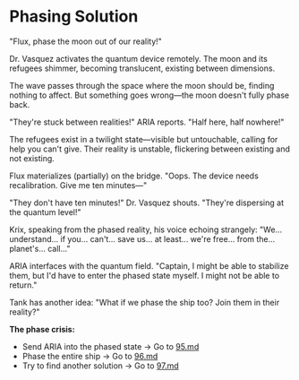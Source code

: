 # Phasing Solution

"Flux, phase the moon out of our reality!"

Dr. Vasquez activates the quantum device remotely. The moon and its refugees shimmer, becoming translucent, existing between dimensions.

The wave passes through the space where the moon should be, finding nothing to affect. But something goes wrong—the moon doesn't fully phase back.

"They're stuck between realities!" ARIA reports. "Half here, half nowhere!"

The refugees exist in a twilight state—visible but untouchable, calling for help you can't give. Their reality is unstable, flickering between existing and not existing.

Flux materializes (partially) on the bridge. "Oops. The device needs recalibration. Give me ten minutes—"

"They don't have ten minutes!" Dr. Vasquez shouts. "They're dispersing at the quantum level!"

Krix, speaking from the phased reality, his voice echoing strangely: "We... understand... if you... can't... save us... at least... we're free... from the... planet's... call..."

ARIA interfaces with the quantum field. "Captain, I might be able to stabilize them, but I'd have to enter the phased state myself. I might not be able to return."

Tank has another idea: "What if we phase the ship too? Join them in their reality?"

**The phase crisis:**

- Send ARIA into the phased state → Go to [95.md](95.md)
- Phase the entire ship → Go to [96.md](96.md)
- Try to find another solution → Go to [97.md](97.md)